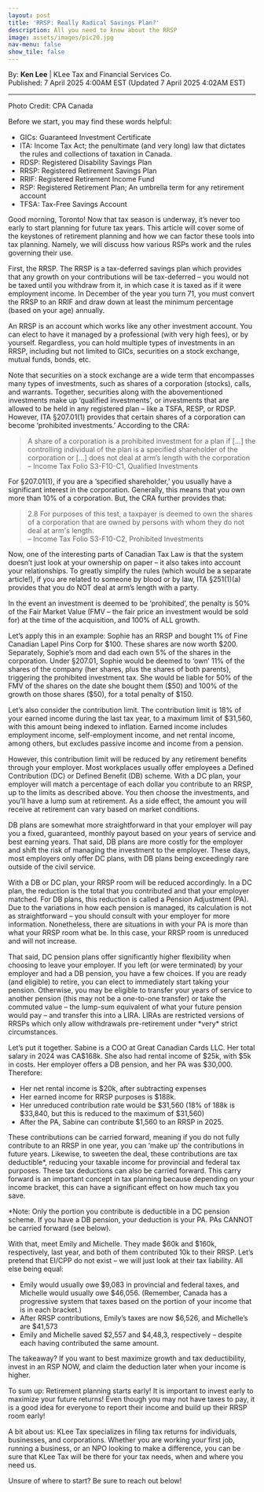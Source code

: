 ```yaml
---
layout: post
title: 'RRSP: Really Radical Savings Plan?'
description: All you need to know about the RRSP
image: assets/images/pic20.jpg
nav-menu: false
show_tile: false
---
```


<style>
  p {
    margin-bottom: 15px; /* Reduce space below paragraphs */
  }

  ul {
    margin-top: 0; 
  }

  hr.major {
    margin: 10px 0; /* Equal space above and below the <hr> */
  }
</style>

<!-- Credits -->
<div class="row">
	<div class="12u">
		<p>By: <b>Ken Lee</b> | KLee Tax and Financial Services Co.<br> Published: 7 April 2025 4:00AM EST (Updated 7 April 2025 4:02AM EST)</p>
	</div>
</div>

<hr class="major"/>

<!-- Content -->

<section>
  <div class="row">
	  <div class="12u">
		<p>Photo Credit: CPA Canada</p>
    <p>Before we start, you may find these words helpful:</p>
    <ul>
      <li>GICs: Guaranteed Investment Certificate</li>
      <li>ITA: Income Tax Act; the penultimate (and very long) law that dictates the rules and collections of taxation in Canada.</li>
      <li>RDSP: Registered Disability Savings Plan</li>
      <li>RRSP: Registered Retirement Savings Plan</li>
      <li>RRIF: Registered Retirement Income Fund</li>
      <li>RSP: Registered Retirement Plan; An umbrella term for any retirement account</li>
      <li>TFSA: Tax-Free Savings Account</li>
    </ul>
    <p>Good morning, Toronto! Now that tax season is underway, it’s never too early to start planning for future tax years. This article will cover some of the keystones of retirement planning and how we can factor these tools into tax planning. Namely, we will discuss how various RSPs work and the rules governing their use.</p>
    <p>First, the RRSP. The RRSP is a tax-deferred savings plan which provides that any growth on your contributions will be tax-deferred – you would not be taxed until you withdraw from it, in which case it is taxed as if it were employment income. In December of the year you turn 71, you must convert the RRSP to an RRIF and draw down at least the minimum percentage (based on your age) annually.</p>
    <p>An RRSP is an account which works like any other investment account. You can elect to have it managed by a professional (with very high fees), or by yourself. Regardless, you can hold multiple types of investments in an RRSP, including but not limited to GICs, securities on a stock exchange, mutual funds, bonds, etc.</p>
    <p>Note that securities on a stock exchange are a wide term that encompasses many types of investments, such as shares of a corporation (stocks), calls, and warrants. Together, securities along with the abovementioned investments make up ‘qualified investments’, or investments that are allowed to be held in any registered plan – like a TSFA, RESP, or RDSP. However, ITA §207.01(1) provides that certain shares of a corporation can become ‘prohibited investments.’ According to the CRA:</p>
    <blockquote>A share of a corporation is a prohibited investment for a plan if [...] the controlling individual of the plan is a specified shareholder of the corporation or [...] does not deal at arm’s length with the corporation<br>   – Income Tax Folio S3-F10-C1, Qualified Investments</blockquote>
    <p>For §207.01(1), if you are a ‘specified shareholder,’ you usually have a significant interest in the corporation. Generally, this means that you own more than 10% of a corporation. But, the CRA further provides that:</p>
    <blockquote>2.8 For purposes of this test, a taxpayer is deemed to own the shares of a corporation that are owned by persons with whom they do not deal at arm's length.<br>   – Income Tax Folio S3-F10-C2, Prohibited Investments</blockquote>
    <p>Now, one of the interesting parts of Canadian Tax Law is that the system doesn’t just look at your ownership on paper – it also takes into account your relationships. To greatly simplify the rules (which would be a separate article!), if you are related to someone by blood or by law, ITA §251(1)(a) provides that you do NOT deal at arm’s length with a party.</p>
    <p>In the event an investment is deemed to be ‘prohibited’, the penalty is 50% of the Fair Market Value (FMV – the fair price an investment would be sold for) at the time of the acquisition, and 100% of ALL growth.</p>
    <p>Let’s apply this in an example: Sophie has an RRSP and bought 1% of Fine Canadian Lapel Pins Corp for $100. These shares are now worth $200. Separately, Sophie’s mom and dad each own 5% of the shares in the corporation. Under §207.01, Sophie would be deemed to ‘own’ 11% of the shares of the company (her shares, plus the shares of both parents), triggering the prohibited investment tax. She would be liable for 50% of the FMV of the shares on the date she bought them ($50) and 100% of the growth on those shares ($50), for a total penalty of $150.</p>
    <p>Let’s also consider the contribution limit. The contribution limit is 18% of your earned income during the last tax year, to a maximum limit of $31,560, with this amount being indexed to inflation. Earned income includes employment income, self-employment income, and net rental income, among others, but excludes passive income and income from a pension.</p>
    <p>However, this contribution limit will be reduced by any retirement benefits through your employer. Most workplaces usually offer employees a Defined Contribution (DC) or Defined Benefit (DB) scheme. With a DC plan, your employer will match a percentage of each dollar you contribute to an RRSP, up to the limits as described above. You then choose the investments, and you’ll have a lump sum at retirement. As a side effect, the amount you will receive at retirement can vary based on market conditions.</p>
    <p>DB plans are somewhat more straightforward in that your employer will pay you a fixed, guaranteed, monthly payout based on your years of service and best earning years. That said, DB plans are more costly for the employer and shift the risk of managing the investment to the employer. These days, most employers only offer DC plans, with DB plans being exceedingly rare outside of the civil service.</p>
    <p>With a DB or DC plan, your RRSP room will be reduced accordingly. In a DC plan, the reduction is the total that you contributed and that your employer matched. For DB plans, this reduction is called a Pension Adjustment (PA). Due to the variations in how each pension is managed, its calculation is not as straightforward – you should consult with your employer for more information. Nonetheless, there are situations in with your PA is more than what your RRSP room what be. In this case, your RRSP room is unreduced and will not increase.</p>
    <p>That said, DC pension plans offer significantly higher flexibility when choosing to leave your employer. If you left (or were terminated) by your employer and had a DB pension, you have a few choices. If you are ready (and eligible) to retire, you can elect to immediately start taking your pension. Otherwise, you may be eligible to transfer your years of service to another pension (this may not be a one-to-one transfer) or take the commuted value – the lump-sum equivalent of what your future pension would pay – and transfer this into a LIRA. LIRAs are restricted versions of RRSPs which only allow withdrawals pre-retirement under *very* strict circumstances.</p>
    <p>Let’s put it together. Sabine is a COO at Great Canadian Cards LLC. Her total salary in 2024 was CA$168k. She also had rental income of $25k, with $5k in costs. Her employer offers a DB pension, and her PA was $30,000. Therefore:</p>
    <ul>
      <li>Her net rental income is $20k, after subtracting expenses</li>
      <li>Her earned income for RRSP purposes is $188k.</li>
      <li>Her unreduced contribution rate would be $31,560 (18% of 188k is $33,840, but this is reduced to the maximum of $31,560)</li>
      <li>After the PA, Sabine can contribute $1,560 to an RRSP in 2025.</li>
    </ul>
    <p>These contributions can be carried forward, meaning if you do not fully contribute to an RRSP in one year, you can ‘make up’ the contributions in future years. Likewise, to sweeten the deal, these contributions are tax deductible*, reducing your taxable income for provincial and federal tax purposes. These tax deductions can also be carried forward. This carry forward is an important concept in tax planning because depending on your income bracket, this can have a significant effect on how much tax you save.</p>
    <p>*Note: Only the portion you contribute is deductible in a DC pension scheme. If you have a DB pension, your deduction is your PA. PAs CANNOT be carried forward (see below).
    <p>With that, meet Emily and Michelle. They made $60k and $160k, respectively, last year, and both of them contributed 10k to their RRSP. Let’s pretend that EI/CPP do not exist – we will just look at their tax liability. All else being equal:</p>
    <ul>
      <li>Emily would usually owe $9,083 in provincial and federal taxes, and Michelle would usually owe $46,056. (Remember, Canada has a progressive system that taxes based on the portion of your income that is in each bracket.)</li>
      <li>After RRSP contributions, Emily’s taxes are now $6,526, and Michelle’s are $41,573</li>
      <li>Emily and Michelle saved $2,557 and $4,48,3, respectively – despite each having contributed the same amount.</li>
    </ul>
    <p>The takeaway? If you want to best maximize growth and tax deductibility, invest in an RSP NOW, and claim the deduction later when your income is higher.</p>
    <p>To sum up: Retirement planning starts early! It is important to invest early to maximize your future returns! Even though you may not have taxes to pay, it is a good idea for everyone to report their income and build up their RRSP room early!</p>
    <p>A bit about us: KLee Tax specializes in filing tax returns for individuals, businesses, and corporations. Whether you are working your first job, running a business, or an NPO looking to make a difference, you can be sure that KLee Tax will be there for your tax needs, when and where you need us.</p>
    <p>Unsure of where to start? Be sure to reach out below!</p>


